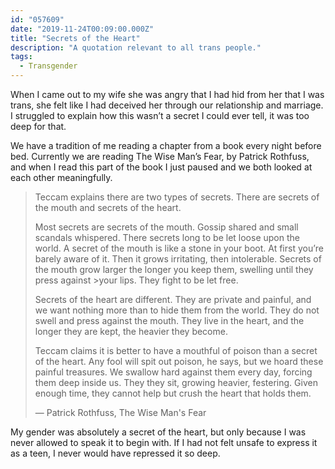 ```yaml
---
id: "057609"
date: "2019-11-24T00:09:00.000Z"
title: "Secrets of the Heart"
description: "A quotation relevant to all trans people."
tags:
  - Transgender
---
```


When I came out to my wife she was angry that I had hid from her that I was trans, she felt like I had deceived her through our relationship and marriage. I struggled to explain how this wasn’t a secret I could ever tell, it was too deep for that.

We have a tradition of me reading a chapter from a book every night before bed. Currently we are reading The Wise Man’s Fear, by Patrick Rothfuss, and when I read this part of the book I just paused and we both looked at each other meaningfully.


> Teccam explains there are two types of secrets. There are secrets of the mouth and secrets of the heart.
>
> Most secrets are secrets of the mouth. Gossip shared and small scandals whispered. There secrets long to be let loose upon the world. A secret of the mouth is like a stone in your boot. At first you’re barely aware of it. Then it grows irritating, then intolerable. Secrets of the mouth grow larger the longer you keep them, swelling until they press against >your lips. They fight to be let free.
>
> Secrets of the heart are different. They are private and painful, and we want nothing more than to hide them from the world. They do not swell and press against the mouth. They live in the heart, and the longer they are kept, the heavier they become.
>
> Teccam claims it is better to have a mouthful of poison than a secret of the heart. Any fool will spit out poison, he says, but we hoard these painful treasures. We swallow hard against them every day, forcing them deep inside us. They they sit, growing heavier, festering. Given enough time, they cannot help but crush the heart that holds them.
>
>― Patrick Rothfuss, The Wise Man's Fear

My gender was absolutely a secret of the heart, but only because I was never allowed to speak it to begin with. If I had not felt unsafe to express it as a teen, I never would have repressed it so deep.
